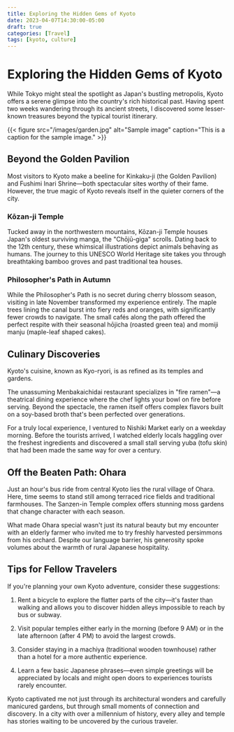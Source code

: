 ```yaml
---
title: Exploring the Hidden Gems of Kyoto
date: 2023-04-07T14:30:00-05:00
draft: true
categories: [Travel]
tags: [kyoto, culture]
---
```


# Exploring the Hidden Gems of Kyoto

While Tokyo might steal the spotlight as Japan's bustling metropolis, Kyoto offers a serene glimpse into the country's rich historical past. Having spent two weeks wandering through its ancient streets, I discovered some lesser-known treasures beyond the typical tourist itinerary.

{{< figure src="/images/garden.jpg" alt="Sample image" caption="This is a caption for the sample image." >}}

## Beyond the Golden Pavilion

Most visitors to Kyoto make a beeline for Kinkaku-ji (the Golden Pavilion) and Fushimi Inari Shrine—both spectacular sites worthy of their fame. However, the true magic of Kyoto reveals itself in the quieter corners of the city.

### Kōzan-ji Temple

Tucked away in the northwestern mountains, Kōzan-ji Temple houses Japan's oldest surviving manga, the "Chōjū-giga" scrolls. Dating back to the 12th century, these whimsical illustrations depict animals behaving as humans. The journey to this UNESCO World Heritage site takes you through breathtaking bamboo groves and past traditional tea houses.

### Philosopher's Path in Autumn

While the Philosopher's Path is no secret during cherry blossom season, visiting in late November transformed my experience entirely. The maple trees lining the canal burst into fiery reds and oranges, with significantly fewer crowds to navigate. The small cafés along the path offered the perfect respite with their seasonal hōjicha (roasted green tea) and momiji manju (maple-leaf shaped cakes).

## Culinary Discoveries

Kyoto's cuisine, known as Kyo-ryori, is as refined as its temples and gardens.

The unassuming Menbakaichidai restaurant specializes in "fire ramen"—a theatrical dining experience where the chef lights your bowl on fire before serving. Beyond the spectacle, the ramen itself offers complex flavors built on a soy-based broth that's been perfected over generations.

For a truly local experience, I ventured to Nishiki Market early on a weekday morning. Before the tourists arrived, I watched elderly locals haggling over the freshest ingredients and discovered a small stall serving yuba (tofu skin) that had been made the same way for over a century.

## Off the Beaten Path: Ohara

Just an hour's bus ride from central Kyoto lies the rural village of Ohara. Here, time seems to stand still among terraced rice fields and traditional farmhouses. The Sanzen-in Temple complex offers stunning moss gardens that change character with each season.

What made Ohara special wasn't just its natural beauty but my encounter with an elderly farmer who invited me to try freshly harvested persimmons from his orchard. Despite our language barrier, his generosity spoke volumes about the warmth of rural Japanese hospitality.

## Tips for Fellow Travelers

If you're planning your own Kyoto adventure, consider these suggestions:

1. Rent a bicycle to explore the flatter parts of the city—it's faster than walking and allows you to discover hidden alleys impossible to reach by bus or subway.

2. Visit popular temples either early in the morning (before 9 AM) or in the late afternoon (after 4 PM) to avoid the largest crowds.

3. Consider staying in a machiya (traditional wooden townhouse) rather than a hotel for a more authentic experience.

4. Learn a few basic Japanese phrases—even simple greetings will be appreciated by locals and might open doors to experiences tourists rarely encounter.

Kyoto captivated me not just through its architectural wonders and carefully manicured gardens, but through small moments of connection and discovery. In a city with over a millennium of history, every alley and temple has stories waiting to be uncovered by the curious traveler.
